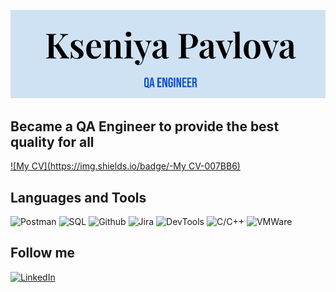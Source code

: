 ![Header](https://github.com/KseniyaPavlovaQA/KseniyaPavlovaQA/blob/main/Assets/Header.png)

## Became a QA Engineer to provide the best quality for all

[![My CV](https://img.shields.io/badge/-My CV-007BB6)](https://drive.google.com/file/d/1pRdgD4Av7oeQJH5w5WyigUXPISUuLl6I/view?usp=sharing)

## Languages and Tools
![Postman](https://img.shields.io/badge/-Postman-000000?style=for-the-badge&logo=Postman&logoColor=E67E22)
![SQL](https://img.shields.io/badge/-SQL-E67E22?style=for-the-badge&logo=SQL&logoColor=3498DB)
![Github](https://img.shields.io/badge/-Github-000000?style=for-the-badge&logo=Github&logoColor=FFFFFF)
![Jira](https://img.shields.io/badge/-Jira-ECF0F1?style=for-the-badge&logo=Jira&logoColor=3498DB)
![DevTools](https://img.shields.io/badge/-DevTools-3498DB?style=for-the-badge&logo=DevTools&logoColor=ECF0F1)
![C/C++](https://img.shields.io/badge/-C/C++-FFFFFF)
![VMWare](https://img.shields.io/badge/-VMWare-3498DB?style=for-the-badge&logo=VMWare&logoColor=E67E22)

## Follow me
[![LinkedIn](https://img.shields.io/badge/-LinkedIn-090909?style=for-the-badge&logo=LinkedIn&logoColor=007BB6)](https://www.linkedin.com/in/kseniyapavlovaengineerqa)